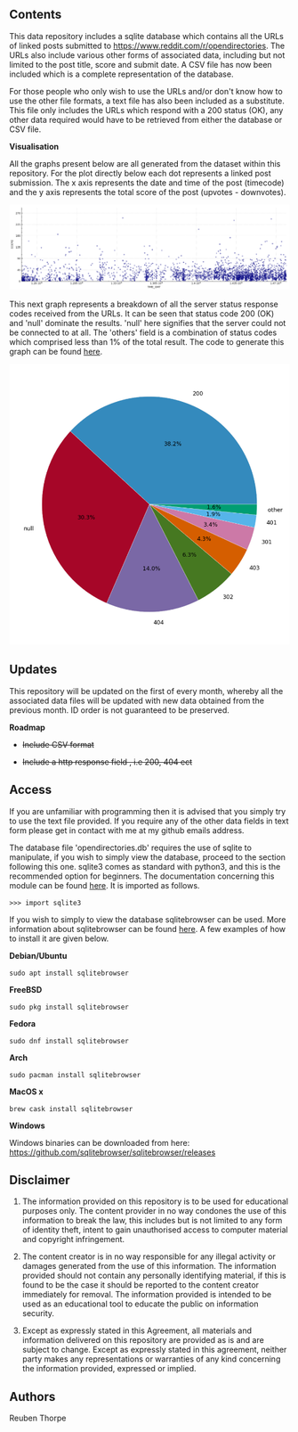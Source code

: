 **Contents**
----------
This data repository includes a sqlite database which contains all the URLs of 
linked posts submitted to https://www.reddit.com/r/opendirectories. The URLs 
also include various other forms of associated data, including but not 
limited to the post title, score and submit date. A CSV file has now been 
included which is a complete representation of the database.

For those people who only wish to use the URLs and/or don't know how to use the 
other file formats, a text file has also been included as a substitute. This 
file only includes the URLs which respond with a 200 status (OK), any other 
data required would have to be retrieved from either the database or CSV file.

**Visualisation**

All the graphs present below are all generated from the dataset within this 
repository. For the plot directly below each dot represents a linked post 
submission. The x axis represents the date and time of the post (timecode) and 
the y axis represents the total score of the post (upvotes - downvotes).

![Submit Date (Timecode) VS Score](figs/TIME_GMT_vs_SCORE.png)

This next graph represents a breakdown of all the server status response codes 
received from the URLs. It can be seen that status code 200 (OK) and 'null' 
dominate the results. 'null' here signifies that the server could not be 
connected to at all. The 'others' field is a combination of status codes which 
comprised less than 1% of the total result. The code to generate this graph can be 
found [here](scripts/generate_graphs.ipynb).

![Server Status Code Frequency](figs/STATUS_FREQUENCY.png)

**Updates**
---------

This repository will be updated on the first of every month, whereby all the 
associated data files will be updated with new data obtained from the previous 
month. ID order is not guaranteed to be preserved.

**Roadmap**

* ~~Include CSV format~~

* ~~Include a http response field , i.e 200, 404 ect~~


**Access**
---------
If you are unfamiliar with programming then it is advised that you simply try to 
use the text file provided. If you require any of the other data fields in text 
form please get in contact with me at my github emails address.

The database file 'opendirectories.db' requires the use of sqlite to manipulate,
if you wish to simply view the database, proceed to the section following this 
one. sqlite3 comes as standard with python3, and this is the recommended option 
for beginners. The documentation concerning this module can be found [here](https://docs.python.org/3.5/library/sqlite3.html). It is imported as follows.

    >>> import sqlite3

If you wish to simply to view the database sqlitebrowser can be used. More 
information about sqlitebrowser can be found [here](http://sqlitebrowser.org/).
A few examples of how to install it are given below.

**Debian/Ubuntu**

    sudo apt install sqlitebrowser

**FreeBSD**

    sudo pkg install sqlitebrowser

**Fedora**

    sudo dnf install sqlitebrowser

**Arch**

    sudo pacman install sqlitebrowser

**MacOS x**

    brew cask install sqlitebrowser

**Windows**

Windows binaries can be downloaded from here:
https://github.com/sqlitebrowser/sqlitebrowser/releases

**Disclaimer**
----------

1. The information provided on this repository is to be used for educational 
purposes only. The content provider in no way condones the use of this 
information to break the law, this includes but is not limited to any form 
of identity theft, intent to gain unauthorised access to computer material and 
copyright infringement.

2. The content creator is in no way responsible for any illegal activity or
damages generated from the use of this information. The information provided 
should not contain any personally identifying material, if this is found to be 
the case it should be reported to the content creator immediately for removal.
The information provided is intended to be used as an educational tool to 
educate the public on information security.

3. Except as expressly stated in this Agreement, all materials and information 
delivered on this repository are provided as is and are subject to change. 
Except as expressly stated in this agreement, neither party makes any 
representations or warranties of any kind concerning the information provided, 
expressed or implied.


**Authors**
----------

Reuben Thorpe


